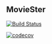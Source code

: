 ## MovieSter

[![Build Status](https://travis-ci.org/oleksii-s/moviester.svg?branch=master)](https://travis-ci.org/oleksii-s/moviester)

[![codecov](https://codecov.io/gh/oleksii-s/moviester/branch/master/graph/badge.svg)](https://codecov.io/gh/oleksii-s/moviester)
